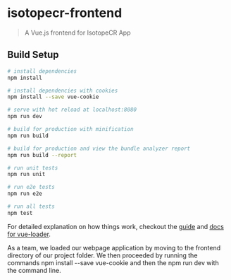 # isotopecr-frontend

> A Vue.js frontend for IsotopeCR App

## Build Setup

``` bash
# install dependencies
npm install

# install dependencies with cookies
npm install --save vue-cookie

# serve with hot reload at localhost:8080
npm run dev

# build for production with minification
npm run build

# build for production and view the bundle analyzer report
npm run build --report

# run unit tests
npm run unit

# run e2e tests
npm run e2e

# run all tests
npm test
```

For detailed explanation on how things work, checkout the [guide](http://vuejs-templates.github.io/webpack/) and [docs for vue-loader](http://vuejs.github.io/vue-loader).

As a team, we loaded our webpage application by moving to the frontend directory of our project folder. We then proceeded by running the commands npm install --save vue-cookie and then the npm run dev with the command line.
